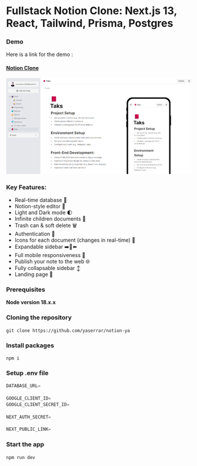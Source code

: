 # Fullstack Notion Clone: Next.js 13, React, Tailwind, Prisma, Postgres

### Demo

Here is a link for the demo :

#### <a href="https://notion-ya.vercel.app/">Notion Clone</a>

![Notion clone](./public/notion.png)

### Key Features:

- Real-time database 🔗
- Notion-style editor 📝
- Light and Dark mode 🌓
- Infinite children documents 🌲
- Trash can & soft delete 🗑️
- Authentication 🔐
- Icons for each document (changes in real-time) 🌠
- Expandable sidebar ➡️🔀⬅️
- Full mobile responsiveness 📱
- Publish your note to the web 🌐
- Fully collapsable sidebar ↕️
- Landing page 🛬

### Prerequisites

**Node version 18.x.x**

### Cloning the repository

```shell
git clone https://github.com/yaserrar/notion-ya
```

### Install packages

```shell
npm i
```

### Setup .env file

```js
DATABASE_URL=

GOOGLE_CLIENT_ID=
GOOGLE_CLIENT_SECRET_ID=

NEXT_AUTH_SECRET=

NEXT_PUBLIC_LINK=
```

### Start the app

```shell
npm run dev
```

